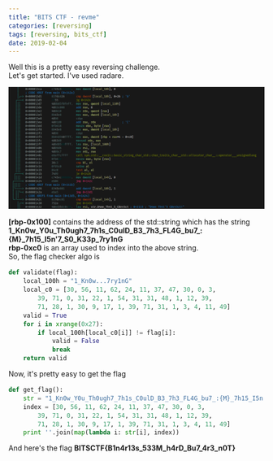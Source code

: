 ```yaml
---
title: "BITS CTF - revme"
categories: [reversing]
tags: [reversing, bits_ctf]
date: 2019-02-04
---
```


<!--more-->

Well this is a pretty easy reversing challenge.  
Let's get started. I've used radare.


![main](/images/bits_ctf0.png)

**[rbp-0x100]** contains the address of the std::string which has the string **1_Kn0w_Y0u_Th0ugh7_7h1s_C0ulD_B3_7h3_FL4G_bu7_:{M}_7h15_I5n'7_S0_K33p_7ry1nG**  
**rbp-0xc0** is an array used to index into the above string.  
So, the flag checker algo is

```python
def validate(flag):
    local_100h = "1_Kn0w...7ry1nG"
    local_c0 = [30, 56, 11, 62, 24, 11, 37, 47, 30, 0, 3,
        39, 71, 0, 31, 22, 1, 54, 31, 31, 48, 1, 12, 39,
        71, 28, 1, 30, 9, 17, 1, 39, 71, 31, 1, 3, 4, 11, 49]
    valid = True
    for i in xrange(0x27):
        if local_100h[local_c0[i]] != flag[i]:
            valid = False
            break
    return valid
```

Now, it's pretty easy to get the flag  

```python
def get_flag():
    str = "1_Kn0w_Y0u_Th0ugh7_7h1s_C0ulD_B3_7h3_FL4G_bu7_:{M}_7h15_I5n'7_S0_K33p_7ry1nG"
    index = [30, 56, 11, 62, 24, 11, 37, 47, 30, 0, 3,
        39, 71, 0, 31, 22, 1, 54, 31, 31, 48, 1, 12, 39,
        71, 28, 1, 30, 9, 17, 1, 39, 71, 31, 1, 3, 4, 11, 49]
    print ''.join(map(lambda i: str[i], index))
```

And here's the flag **BITSCTF{B1n4r13s_533M_h4rD_Bu7_4r3_n0T}**
